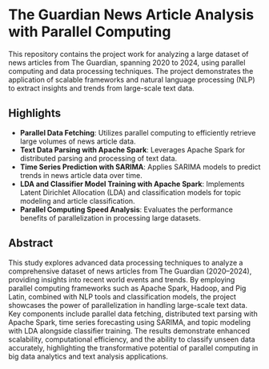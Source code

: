 # The Guardian News Article Analysis with Parallel Computing
This repository contains the project work for analyzing a large dataset of news articles from The Guardian, spanning 2020 to 2024, using parallel computing and data processing techniques. The project demonstrates the application of scalable frameworks and natural language processing (NLP) to extract insights and trends from large-scale text data.


## Highlights
- **Parallel Data Fetching**: Utilizes parallel computing to efficiently retrieve large volumes of news article data.
- **Text Data Parsing with Apache Spark**: Leverages Apache Spark for distributed parsing and processing of text data.
- **Time Series Prediction with SARIMA**: Applies SARIMA models to predict trends in news article data over time.
- **LDA and Classifier Model Training with Apache Spark**: Implements Latent Dirichlet Allocation (LDA) and classification models for topic modeling and article classification.
- **Parallel Computing Speed Analysis**: Evaluates the performance benefits of parallelization in processing large datasets.

## Abstract
This study explores advanced data processing techniques to analyze a comprehensive dataset of news articles from The Guardian (2020–2024), providing insights into recent world events and trends. By employing parallel computing frameworks such as Apache Spark, Hadoop, and Pig Latin, combined with NLP tools and classification models, the project showcases the power of parallelization in handling large-scale text data. Key components include parallel data fetching, distributed text parsing with Apache Spark, time series forecasting using SARIMA, and topic modeling with LDA alongside classifier training. The results demonstrate enhanced scalability, computational efficiency, and the ability to classify unseen data accurately, highlighting the transformative potential of parallel computing in big data analytics and text analysis applications.
